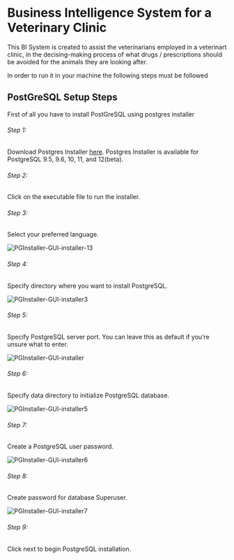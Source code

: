 # Business Intelligence System for a Veterinary Clinic

This BI System is created to assist the veterinarians employed in a veterinart clinic, in the decising-making process of what drugs / prescriptions should be avoided for the animals they are looking after.

In order to run it in your machine the following steps must be followed

## PostGreSQL Setup Steps

First of all you have to install PostGreSQL using postgres installer 

###### Step 1:

Download Postgres Installer [here](https://www.postgresql.org/download/). Postgres Installer is available for PostgreSQL 9.5, 9.6, 10, 11, and 12(beta).

###### Step 2:

Click on the executable file to run the installer.

###### Step 3:

Select your preferred language.


![PGInstaller-GUI-installer-13](https://user-images.githubusercontent.com/24418024/150790398-3b5b267f-ce0b-420d-a165-742d75d2a8d0.jpg)


###### Step 4:

Specify directory where you want to install PostgreSQL.


![PGInstaller-GUI-installer3](https://user-images.githubusercontent.com/24418024/150790429-060a5885-3881-49ee-a6bb-95ec33701c47.jpg)


###### Step 5:

Specify PostgreSQL server port. You can leave this as default if you’re unsure what to enter.


![PGInstaller-GUI-installer](https://user-images.githubusercontent.com/24418024/150790451-16398af2-6750-4fbc-a55c-bdb39ab7a52b.jpg)


###### Step 6:

Specify data directory to initialize PostgreSQL database.

![PGInstaller-GUI-installer5](https://user-images.githubusercontent.com/24418024/150790757-c437ef1b-1e98-4255-a7d3-8143bf88f9e0.jpg)


###### Step 7:

Create a PostgreSQL user password.

![PGInstaller-GUI-installer6](https://user-images.githubusercontent.com/24418024/150790812-4df0e3a0-d60d-4592-adab-a869b97622f7.jpg)



###### Step 8:

Create password for database Superuser.

![PGInstaller-GUI-installer7](https://user-images.githubusercontent.com/24418024/150790802-9d3507c9-3db7-487f-a98d-a05a3b9f0844.jpg)


###### Step 9:

Click next to begin PostgreSQL installation.




